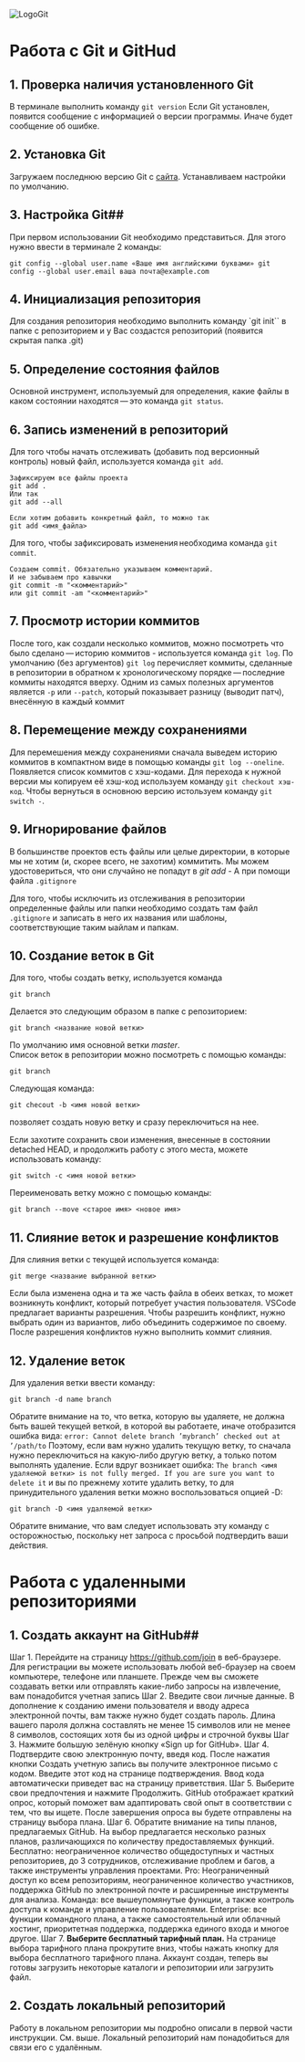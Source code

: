 ![LogoGit](Git-Logo-2Color.png)
# Работа с Git и GitHud #
## 1. Проверка наличия установленного Git ##
В терминале выполнить команду `git version`
Если Git установлен, появится сообщение с информацией о версии программы. Иначе будет сообщение об ошибке.
## 2. Установка Git ##
 Загружаем последнюю версию Git с [сайта](https://git-scm.com/download). Устанавливаем настройки по умолчанию.
## 3. Настройка Git##
При первом использовании Git необходимо представиться. Для
этого нужно ввести в терминале 2 команды:
```
git config --global user.name «Ваше имя английскими буквами» git
config --global user.email ваша почта@example.com
```
## 4. Инициализация репозитория ##
Для создания репозитория необходимо выполнить команду `git init`` в папке с репозиторием и у Вас создастся репозиторий (появится скрытая папка .git)
## 5. Определение состояния файлов ##
Основной инструмент, используемый для определения, какие файлы в каком состоянии находятся — это команда `git status`.
## 6. Запись изменений в репозиторий ##
Для того чтобы начать отслеживать (добавить под версионный контроль) новый файл, используется команда `git add`. 
```
Зафиксируем все файлы проекта 
git add .
Или так
git add --all

Если хотим добавить конкретный файл, то можно так
git add <имя_файла> 
```
Для того, чтобы зафиксировать изменения необходима команда `git commit`.
```
Cоздаем commit. Обязательно указываем комментарий.
И не забываем про кавычки
git commit -m "<комментарий>"
или git commit -am "<комментарий>"
```
## 7. Просмотр истории коммитов ##
После того, как создали несколько коммитов, можно посмотреть что было сделано — историю коммитов - используется команда `git log`. По умолчанию (без аргументов) `git log` перечисляет коммиты, сделанные в репозитории в обратном к хронологическому порядке — последние коммиты находятся вверху.
Одним из самых полезных аргументов является `-p` или `--patch`, который показывает разницу (выводит патч), внесённую в каждый коммит
## 8. Перемещение между сохранениями ##
Для перемешения между сохранениями сначала выведем историю коммитов в компактном виде в помощью команды `git log --oneline`. Появляется список коммитов с хэш-кодами. Для перехода к нужной версии мы копируем её хэш-код используем команду `git checkout хэш-код`.
Чтобы вернуться в основною версию истользуем команду `git switch -`.
## 9. Игнорирование файлов ##
В большинстве проектов есть файлы или целые директории, в которые мы не хотим (и, скорее всего, не захотим) коммитить. Мы можем удостовериться, что они случайно не попадут в *git add -* A при помощи файла `.gitignore`

Для того, чтобы исключить из отслеживания в репозитории определенные файлы или папки необходимо создать там файл `.gitignore` и записать в него их названия или шаблоны, соответствующие таким ыайлам и папкам.
## 10. Создание веток в Git ##
Для того, чтобы создать ветку, используется команда 
```
git branch
```
 Делается это следующим образом в папке с репозиторием: 
 ```
 git branch <название новой ветки>
 ```
По умолчанию имя основной ветки *master*.  
Список веток в репозитории можно посмотреть с помощью команды:
```
git branch
```
Следующая команда:
```
git checout -b <имя новой ветки>
```
позволяет создать новую ветку и сразу переключиться на нее.

Если захотите сохранить свои изменения, внесенные в состоянии detached HEAD, и продолжить работу с этого места, можете использовать команду:
```
git switch -c <имя новой ветки>
```
Переименовать ветку можно с помощью команды:
```
git branch --move <старое имя> <новое имя>
```
## 11. Слияние веток и разрешение конфликтов ##
 
Для слияния ветки с текущей используется команда:
```
git merge <название выбранной ветки>
```
Если была изменена одна и та же часть файла в обеих ветках, то может возникнуть конфликт, который потребует участия пользователя. VSCode предлагает варианты разрешения. Чтобы разрешить конфликт, нужно выбрать один из вариантов, либо объединить содержимое по своему.
После разрешения конфликтов нужно выполнить коммит слияния.
 ## 12. Удаление веток ##
 Для удаления ветки ввести команду:
```
git branch -d name branch
```
Обратите внимание на то, что ветка, которую вы удаляете, не должна быть вашей текущей веткой, в которой вы работаете, иначе отобразится ошибка вида:
`error: Cannot delete branch ’mybranch’ checked out at ’/path/to`
Поэтому, если вам нужно удалить текущую ветку, то сначала нужно переключиться на какую-либо другую ветку, а только потом выполнять удаление.
Если вдруг возникает ошибка: `The branch <имя удаляемой ветки> is not fully merged. If you are sure you want to delete it` и вы по прежнему хотите удалить ветку, то для принудительного удаления ветки можно воспользоваться опцией -D:
```
git branch -D <имя удаляемой ветки>
```
Oбратите внимание, что вам следует использовать эту команду с осторожностью, поскольку нет запроса с просьбой подтвердить ваши действия.
# **Работа с удаленными репозиториями** #
## 1. Создать аккаунт на GitHub##
Шаг 1. 
Перейдите на страницу https://github.com/join в веб-браузере. Для регистрации вы можете использовать любой веб-браузер на своем компьютере, телефоне или планшете. Прежде чем вы сможете создавать ветки или отправлять какие-либо запросы на извлечение, вам понадобится учетная запись
Шаг 2. 
Введите свои личные данные. В дополнение к созданию имени пользователя и вводу адреса электронной почты, вам также нужно будет создать пароль. Длина вашего пароля должна составлять не менее 15 символов или не менее 8 символов, состоящих хотя бы из одной цифры и строчной буквы
Шаг 3.
Нажмите большую зелёную кнопку «Sign up for GitHub».
Шаг 4. 
Подтвердите свою электронную почту, введя код. После нажатия кнопки Создать учетную запись вы получите электронное письмо с кодом. Введите этот код на странице подтверждения. Ввод кода автоматически приведет вас на страницу приветствия.
Шаг 5. 
Выберите свои предпочтения и нажмите Продолжить. GitHub отображает краткий опрос, который поможет вам адаптировать свой опыт в соответствии с тем, что вы ищете. После завершения опроса вы будете отправлены на страницу выбора плана.
Шаг 6.
Обратите внимание на типы планов, предлагаемых GitHub. На выбор предлагается несколько разных планов, различающихся по количеству предоставляемых функций. 
Бесплатно: неограниченное количество общедоступных и частных репозиториев, до 3 сотрудников, отслеживание проблем и багов, а также инструменты управления проектами.
Pro: Неограниченный доступ ко всем репозиториям, неограниченное количество участников, поддержка GitHub по электронной почте и расширенные инструменты для анализа.
Команда: все вышеупомянутые функции, а также контроль доступа к команде и управление пользователями.
Enterprise: все функции командного плана, а также самостоятельный или облачный хостинг, приоритетная поддержка, поддержка единого входа и многое другое.
Шаг 7.
<b>Выберите бесплатный тарифный план.</b> На странице выбора тарифного плана прокрутите вниз, чтобы нажать кнопку для выбора бесплатного тарифного плана.
Аккаунт создан, теперь вы готовы загрузить некоторые каталоги и репозитории или загрузить файл.
## 2. Создать локальный репозиторий ##
Работу в локальном репозитории мы подробно описали в первой части инструкции. См. выше. Локальный репозиторий нам понадобиться для связи его с удалённым.